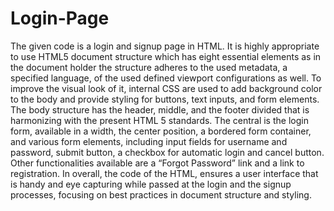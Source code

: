 # Login-Page

The given code is a login and signup page in HTML. It is highly appropriate to use HTML5 document structure which has eight essential elements as in the document holder the structure adheres to the used metadata, a specified language, of the used defined viewport configurations as well. To improve the visual look of it, internal CSS are used to add background color to the body and provide styling for buttons, text inputs, and form elements. The body structure has the header, middle, and the footer divided that is harmonizing with the present HTML 5 standards. The central is the login form, available in a width, the center position, a bordered form container, and various form elements, including input fields for username and password, submit button, a checkbox for automatic login and cancel button. Other functionalities available are a “Forgot Password” link and a link to registration. In overall, the code of the HTML, ensures a user interface that is handy and eye capturing while passed at the login and the signup processes, focusing on best practices in document structure and styling.
